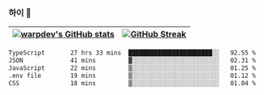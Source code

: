 
### 하이 👋
[![warpdev's GitHub stats](https://github-readme-stats.vercel.app/api?username=warpdev&show_icons=true&theme=vue-dark)](#) |[![GitHub Streak](https://github-readme-streak-stats.herokuapp.com/?user=warpdev&theme=dark)](#)
--- | --- |
<!--START_SECTION:waka-->

```txt
TypeScript       27 hrs 33 mins  ███████████████████████░░   92.55 %
JSON             41 mins         ▓░░░░░░░░░░░░░░░░░░░░░░░░   02.31 %
JavaScript       22 mins         ▒░░░░░░░░░░░░░░░░░░░░░░░░   01.25 %
.env file        19 mins         ▒░░░░░░░░░░░░░░░░░░░░░░░░   01.12 %
CSS              18 mins         ▒░░░░░░░░░░░░░░░░░░░░░░░░   01.04 %
```

<!--END_SECTION:waka-->

<!--
**warpdev/warpdev** is a ✨ _special_ ✨ repository because its `README.md` (this file) appears on your GitHub profile.

Here are some ideas to get you started:

- 🔭 I’m currently working on ...
- 🌱 I’m currently learning ...
- 👯 I’m looking to collaborate on ...
- 🤔 I’m looking for help with ...
- 💬 Ask me about ...
- 📫 How to reach me: ...
- 😄 Pronouns: ...
- ⚡ Fun fact: ...
-->
